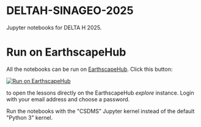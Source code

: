 # DELTAH-SINAGEO-2025

Jupyter notebooks for DELTA H 2025.

# Run on EarthscapeHub

All the notebooks can be run on [EarthscapeHub][jhub].
Click this button:

[![Run on EarthscapeHub][badge]][jhub-link]

to open the lessons directly on the EarthscapeHub *explore* instance.
Login with your email address and choose a password.

Run the notebooks with the "CSDMS" Jupyter kernel instead of the default "Python 3" kernel.

<!-- Links -->

[jhub]: https://csdms.colorado.edu/wiki/JupyterHub
[badge]: https://img.shields.io/badge/Run%20on-EarthscapeHub-orange
[jhub-link]: https://explore.openearthscape.org/hub/user-redirect/git-pull?repo=https%3A%2F%2Fgithub.com%2Fvalpedro%2FDELTAH-SINAGEO-2025&urlpath=lab%2Ftree%2FDELTAH-SINAGEO-2025%2F%3Fautodecode&branch=main
